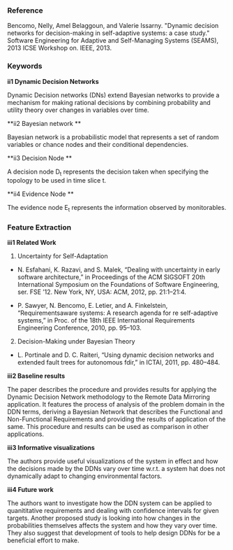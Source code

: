 ### Reference
Bencomo, Nelly, Amel Belaggoun, and Valerie Issarny. "Dynamic decision networks for decision-making in self-adaptive systems: a case study." Software Engineering for Adaptive and Self-Managing Systems (SEAMS), 2013 ICSE Workshop on. IEEE, 2013.

### Keywords
**ii1 Dynamic Decision Networks**

Dynamic Decision networks (DNs) extend Bayesian networks to provide a mechanism for making rational decisions by combining probability and utility theory over changes in variables over time.

**ii2 Bayesian network **

Bayesian network is a probabilistic model that represents a set of random variables or chance nodes and their conditional dependencies.

**ii3 Decision Node **

A decision node D<sub>t</sub> represents the decision taken when specifying the topology to be used in time slice t.

**ii4 Evidence Node **

The evidence node E<sub>t</sub> represents the information observed by monitorables.

### Feature Extraction
**iii1 Related Work**
1. Uncertainty for Self-Adaptation  
  * N. Esfahani, K. Razavi, and S. Malek, “Dealing with uncertainty in early software architecture,” in Proceedings of the ACM SIGSOFT 20th International Symposium on the Foundations of Software Engineering, ser. FSE ’12. New York, NY, USA: ACM, 2012, pp. 21:1–21:4.

  * P. Sawyer, N. Bencomo, E. Letier, and A. Finkelstein, “Requirementsaware systems: A research agenda for re self-adaptive systems,” in Proc. of the 18th IEEE International Requirements Engineering Conference, 2010, pp. 95–103.

2. Decision-Making under Bayesian Theory
  * L. Portinale and D. C. Raiteri, “Using dynamic decision networks and
extended fault trees for autonomous fdir,” in ICTAI, 2011, pp. 480–484.


**iii2 Baseline results**

The paper describes the procedure and provides results for applying the Dynamic Decision Network methodology to the Remote Data Mirroring application. It features the process of analysis of the problem domain in the DDN terms, deriving a Bayesian Network that describes the Functional and Non-Functional Requirements and providing the results of application of the same. This procedure and results can be used as comparison in other applications.

**iii3 Informative visualizations**

The authors provide useful visualizations of the system in effect and how the decisions made by the DDNs vary over time w.r.t. a system hat does not dynamically adapt to changing environmental factors.

**iii4 Future work**

The authors want to investigate how the DDN system can be applied to quanititative requirements and dealing with confidence intervals for given targets. Another proposed study is looking into how changes in the probabilities themselves affects the system and how they vary over time. They also suggest that development of tools to help design DDNs for be a beneficial effort to make.
